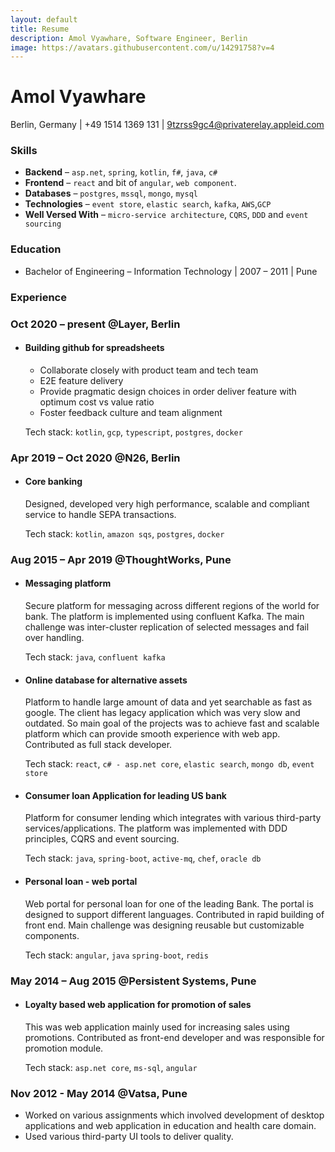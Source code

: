 ```yaml
---
layout: default
title: Resume
description: Amol Vyawhare, Software Engineer, Berlin
image: https://avatars.githubusercontent.com/u/14291758?v=4
---
```


# Amol Vyawhare

Berlin, Germany \| +49 1514 1369 131 \| [9tzrss9gc4@privaterelay.appleid.com
](mailto:9tzrss9gc4@privaterelay.appleid.com
)

### <i class="fa fa-code"></i> Skills

- **Backend** – `asp.net`, `spring`, `kotlin`, `f#`, `java`, `c#`
- **Frontend** – `react` and bit of `angular`, `web component`.
- **Databases** – `postgres`, `mssql`, `mongo`, `mysql`
- **Technologies** – `event store`, `elastic search`, `kafka`, `AWS`,`GCP`
- **Well Versed With** – `micro-service architecture`, `CQRS`, `DDD` and `event sourcing`

### <i class="fa fa-graduation-cap"></i> Education

- Bachelor of Engineering – Information Technology \| 2007 – 2011 \| Pune

### <i class="fa fa-tools"></i> Experience

### <i class="fa fa-code-branch"></i> Oct 2020 – present @Layer, Berlin

- #### Building github for spreadsheets

  - Collaborate closely with product team and tech team
  - E2E feature delivery
  - Provide pragmatic design choices in order deliver feature with optimum cost vs value ratio
  - Foster feedback culture and team alignment

   Tech stack: `kotlin`, `gcp`, `typescript`, `postgres`, `docker`

### <i class="fa fa-code-branch"></i> Apr 2019 – Oct 2020 @N26, Berlin

- #### Core banking

    Designed, developed very high performance, scalable and compliant service to handle SEPA transactions.

    Tech stack: `kotlin`, `amazon sqs`, `postgres`, `docker`

### <i class="fa fa-code-branch"></i> Aug 2015 – Apr 2019 @ThoughtWorks, Pune

- #### Messaging platform

    Secure platform for messaging across different regions of the world for bank. The platform is implemented using confluent Kafka. The main challenge was inter-cluster replication of selected messages and fail over handling.

    Tech stack: `java`, `confluent kafka`

- #### Online database for alternative assets

   Platform to handle large amount of data and yet searchable as fast as google. The client has legacy application which was very slow and outdated. So main goal of the projects was to achieve fast and scalable platform which can provide smooth experience with web app. Contributed as full stack developer.

    Tech stack: `react`, `c# - asp.net core`, `elastic search`, `mongo db`, `event store`

- #### Consumer loan Application for leading US bank

   Platform for consumer lending which integrates with various third-party services/applications. The platform was implemented with DDD principles, CQRS and event sourcing.

   Tech stack: `java`, `spring-boot`, `active-mq`, `chef`, `oracle db`

- #### Personal loan - web portal

   Web portal for personal loan for one of the leading Bank. The portal is designed to support different languages. Contributed in rapid building of front end. Main challenge was designing reusable but customizable components.

   Tech stack: `angular`, `java` `spring-boot`, `redis`

### <i class="fa fa-code-branch"></i> May 2014 – Aug 2015 @Persistent Systems, Pune

- #### Loyalty based web application for promotion of sales

   This was web application mainly used for increasing sales using promotions. Contributed as front-end developer and was responsible for promotion module.

   Tech stack: `asp.net core`, `ms-sql`, `angular`

### <i class="fa fa-code-branch"></i> Nov 2012 - May 2014 @Vatsa, Pune

- Worked on various assignments which involved development of desktop applications and
    web application in education and health care domain.
- Used various third-party UI tools to deliver quality.
